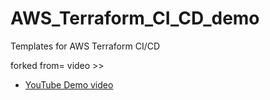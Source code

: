 # AWS_Terraform_CI_CD_demo
Templates for AWS Terraform CI/CD


forked from= video >>
- [YouTube Demo video](https://www.youtube.com/watch?v=scecLqTeP3k)
